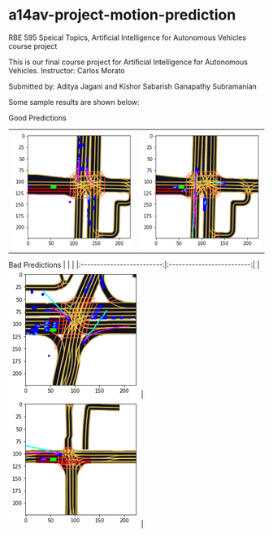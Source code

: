 # a14av-project-motion-prediction
RBE 595 Speical Topics, Artificial Intelligence for Autonomous Vehicles course project

This is our final course project for Artificial Intelligence for Autonomous Vehicles.
Instructor: Carlos Morato

Submitted by: Aditya Jagani and Kishor Sabarish Ganapathy Subramanian


Some sample results are shown below:

Good Predictions

| | |
|:-------------------------:|:-------------------------:|
| ![](good1.png) | ![](good5.png) |

Bad Predictions
| | |
|:-------------------------:|:-------------------------:|
| ![](bad3.png) | ![](bad4.png) |
